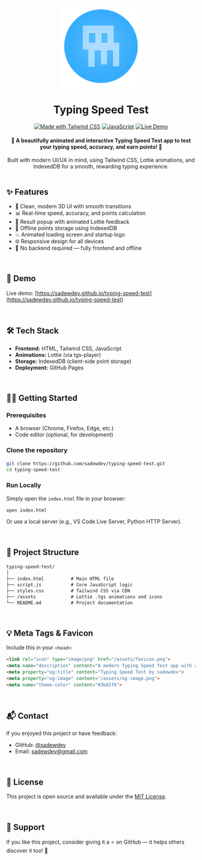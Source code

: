 <p align="center">
  <img src="https://raw.githubusercontent.com/sadewdev/typing-speed-test/main/assets/img/logo.png" alt="Typing Speed Test" width="220px" height="220px"/>
</p>

<h1 align="center">Typing Speed Test</h1>

<div align="center">

[![Made with Tailwind CSS](https://img.shields.io/badge/TailwindCSS-3.x-blue?logo=tailwindcss\&style=flat)](https://tailwindcss.com/)
[![JavaScript](https://img.shields.io/badge/JavaScript-ES6-yellow?logo=javascript\&style=flat)](https://developer.mozilla.org/en-US/docs/Web/JavaScript)
[![Live Demo](https://img.shields.io/badge/Live%20Demo-Available-brightgreen?style=flat\&logo=vercel)](https://sadewdev.github.io/typing-speed-test)

</div>

<h4 align="center">🚀 A beautifully animated and interactive Typing Speed Test app to test your typing speed, accuracy, and earn points! 🎯</h4>

<div align="center">
  Built with modern UI/UX in mind, using Tailwind CSS, Lottie animations, and IndexedDB for a smooth, rewarding typing experience.
</div>

<br>

## ✨ Features

* 🎨 Clean, modern 3D UI with smooth transitions
* 📊 Real-time speed, accuracy, and points calculation
* 🎉 Result popup with animated Lottie feedback
* 💾 Offline points storage using IndexedDB
* 💥 Animated loading screen and startup logo
* 🌐 Responsive design for all devices
* 🚫 No backend required — fully frontend and offline

<br>

## 🚀 Demo

Live demo: [https://sadewdev.github.io/typing-speed-test](https://sadewdev.github.io/typing-speed-test)

<br>

## 🛠️ Tech Stack

* **Frontend:** HTML, Tailwind CSS, JavaScript
* **Animations:** Lottie (via tgs-player)
* **Storage:** IndexedDB (client-side point storage)
* **Deployment:** GitHub Pages

<br>

## 🧑‍💻 Getting Started

### Prerequisites

* A browser (Chrome, Firefox, Edge, etc.)
* Code editor (optional, for development)

### Clone the repository

```bash
git clone https://github.com/sadewdev/typing-speed-test.git
cd typing-speed-test
```

### Run Locally

Simply open the `index.html` file in your browser:

```bash
open index.html
```

Or use a local server (e.g., VS Code Live Server, Python HTTP Server).

<br>

## 📁 Project Structure

```
typing-speed-test/
│
├── index.html          # Main HTML file
├── script.js           # Core JavaScript logic
├── styles.css          # Tailwind CSS via CDN
├── /assets             # Lottie .tgs animations and icons
└── README.md           # Project documentation
```

<br>

## 💡 Meta Tags & Favicon

Include this in your `<head>`:

```html
<link rel="icon" type="image/png" href="/assets/favicon.png">
<meta name="description" content="A modern Typing Speed Test app with animations, point system, and smooth UI.">
<meta property="og:title" content="Typing Speed Test by sadewdev">
<meta property="og:image" content="/assets/og-image.png">
<meta name="theme-color" content="#3b82f6">
```

<br>

## 📬 Contact

If you enjoyed this project or have feedback:

* GitHub: [@sadewdev](https://github.com/sadewdev)
* Email: [sadewdev@gmail.com](mailto:sadewdev@gmail.com)

<br>

## 📄 License

This project is open source and available under the [MIT License](LICENSE).

<br>

## 🌟 Support

If you like this project, consider giving it a ⭐ on GitHub — it helps others discover it too! 🙌
